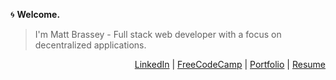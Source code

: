 :cyclone: **Welcome.**

> I'm Matt Brassey - Full stack web developer with a focus on decentralized applications.

<p align="right">
<a href="https://www.linkedin.com/in/MBrassey/" target="_blank" rel="noopener noreferrer">LinkedIn</a> |
<a href="https://www.freecodecamp.org/mbrassey" target="_blank" rel="noopener noreferrer">FreeCodeCamp</a> |
<a href="https://MBrassey.github.io/ResponsivePortfolio/" target="_blank" rel="noopener noreferrer">Portfolio</a> |
<a href="#" target="_blank" rel="noopener noreferrer">Resume</a>
</p>
